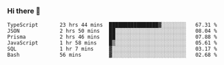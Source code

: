 ### Hi there 👋

<!--START_SECTION:waka-->

```text
TypeScript       23 hrs 44 mins  ████████████████▓░░░░░░░░   67.31 %
JSON             2 hrs 50 mins   ██░░░░░░░░░░░░░░░░░░░░░░░   08.04 %
Prisma           2 hrs 46 mins   ██░░░░░░░░░░░░░░░░░░░░░░░   07.88 %
JavaScript       1 hr 58 mins    █▒░░░░░░░░░░░░░░░░░░░░░░░   05.61 %
SQL              1 hr 7 mins     ▓░░░░░░░░░░░░░░░░░░░░░░░░   03.17 %
Bash             56 mins         ▓░░░░░░░░░░░░░░░░░░░░░░░░   02.68 %
```

<!--END_SECTION:waka-->

<!--
**arlenxuzj/arlenxuzj** is a ✨ _special_ ✨ repository because its `README.md` (this file) appears on your GitHub profile.

Here are some ideas to get you started:

- 🔭 I’m currently working on ...
- 🌱 I’m currently learning ...
- 👯 I’m looking to collaborate on ...
- 🤔 I’m looking for help with ...
- 💬 Ask me about ...
- 📫 How to reach me: ...
- 😄 Pronouns: ...
- ⚡ Fun fact: ...
-->
